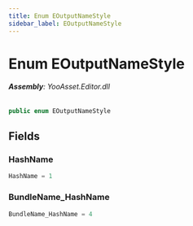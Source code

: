 ```yaml
---
title: Enum EOutputNameStyle
sidebar_label: EOutputNameStyle
---
```

# Enum EOutputNameStyle


###### **Assembly**: YooAsset.Editor.dll

```csharp title="Declaration"
public enum EOutputNameStyle
```
## Fields
### HashName


```csharp title="Declaration"
HashName = 1
```
### BundleName_HashName


```csharp title="Declaration"
BundleName_HashName = 4
```
